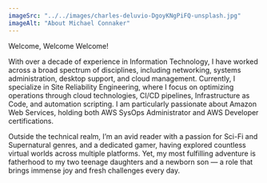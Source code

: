 ```yaml
---
imageSrc: "../../images/charles-deluvio-DgoyKNgPiFQ-unsplash.jpg"
imageAlt: "About Michael Connaker"
---
```


Welcome, Welcome Welcome!

With over a decade of experience in Information Technology, I have worked across a broad spectrum of disciplines, including networking, systems administration, desktop support, and cloud management. Currently, I specialize in Site Reliability Engineering, where I focus on optimizing operations through cloud technologies, CI/CD pipelines, Infrastructure as Code, and automation scripting. I am particularly passionate about Amazon Web Services, holding both AWS SysOps Administrator and AWS Developer certifications.

Outside the technical realm, I’m an avid reader with a passion for Sci-Fi and Supernatural genres, and a dedicated gamer, having explored countless virtual worlds across multiple platforms. Yet, my most fulfilling adventure is fatherhood to my two teenage daughters and a newborn son — a role that brings immense joy and fresh challenges every day.